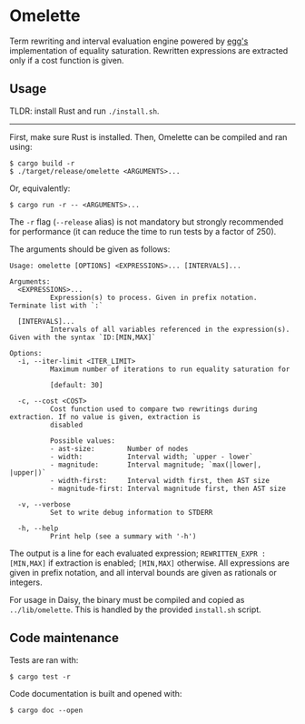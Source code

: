 # Omelette

Term rewriting and interval evaluation engine powered by [egg's](https://egraphs-good.github.io/)
implementation of equality saturation. Rewritten expressions are extracted only if a cost function is given. 


## Usage

TLDR: install Rust and run `./install.sh`.

---

First, make sure Rust is installed. Then, Omelette can be compiled and ran using:
```
$ cargo build -r
$ ./target/release/omelette <ARGUMENTS>...
```
Or, equivalently: 
```
$ cargo run -r -- <ARGUMENTS>...
```

The `-r` flag (`--release` alias) is not mandatory but strongly recommended for performance (it can reduce the time to run tests by a factor of 250). 

The arguments should be given as follows: 
```
Usage: omelette [OPTIONS] <EXPRESSIONS>... [INTERVALS]...

Arguments:
  <EXPRESSIONS>...
          Expression(s) to process. Given in prefix notation. Terminate list with `:`

  [INTERVALS]...
          Intervals of all variables referenced in the expression(s). Given with the syntax `ID:[MIN,MAX]`

Options:
  -i, --iter-limit <ITER_LIMIT>
          Maximum number of iterations to run equality saturation for

          [default: 30]

  -c, --cost <COST>
          Cost function used to compare two rewritings during extraction. If no value is given, extraction is
          disabled

          Possible values:
          - ast-size:        Number of nodes
          - width:           Interval width; `upper - lower`
          - magnitude:       Interval magnitude; `max(|lower|, |upper|)`
          - width-first:     Interval width first, then AST size
          - magnitude-first: Interval magnitude first, then AST size

  -v, --verbose
          Set to write debug information to STDERR

  -h, --help
          Print help (see a summary with '-h')
```

The output is a line for each evaluated expression; `REWRITTEN_EXPR : [MIN,MAX]` if extraction is enabled; 
`[MIN,MAX]` otherwise. All expressions are given in prefix notation, and all interval bounds are given as
rationals or integers. 

For usage in Daisy, the binary must be compiled and copied as `../lib/omelette`. This is handled by the 
provided `install.sh` script. 


## Code maintenance

Tests are ran with: 
```
$ cargo test -r
```
Code documentation is built and opened with: 
```
$ cargo doc --open
```
